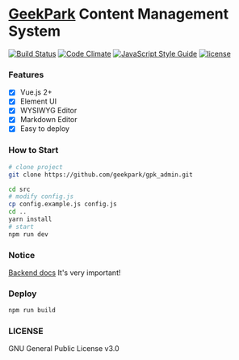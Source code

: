 # [GeekPark](http://geekpark.net) Content Management System
[![Build Status](https://travis-ci.org/GeekPark/gpk_admin.svg?branch=master)](https://travis-ci.org/GeekPark/gpk_admin)
[![Code Climate](https://codeclimate.com/github/GeekPark/gpk_admin/badges/gpa.svg)](https://codeclimate.com/github/GeekPark/gpk_admin)
[![JavaScript Style Guide](https://img.shields.io/badge/code_style-standard-brightgreen.svg)](https://standardjs.com)
[![license](https://img.shields.io/github/license/mashape/apistatus.svg)](LICENSE)

### Features

- [x] Vue.js 2+
- [x] Element UI
- [x] WYSIWYG Editor
- [x] Markdown Editor
- [x] Easy to deploy

### How to Start

```bash
# clone project
git clone https://github.com/geekpark/gpk_admin.git

cd src
# modify config.js
cp config.example.js config.js
cd ..
yarn install
# start
npm run dev
```

### Notice
[Backend docs](https://github.com/GeekPark/gpk_admin/blob/master/BACKEDN.md)
It's very important!

### Deploy
```bash
npm run build
```

### LICENSE
GNU General Public License v3.0

